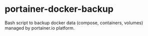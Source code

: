 # portainer-docker-backup
Bash script to backup docker data (compose, containers, volumes) managed by portainer.io platform.
